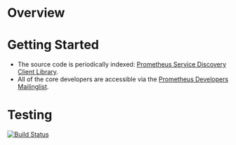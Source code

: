 # Overview

# Getting Started
  * The source code is periodically indexed: [Prometheus Service Discovery Client Library](http://godoc.org/github.com/prometheus/sd_client_golang).
  * All of the core developers are accessible via the [Prometheus Developers Mailinglist](https://groups.google.com/forum/?fromgroups#!forum/prometheus-developers).

# Testing

[![Build Status](https://travis-ci.org/prometheus/sd_client_golang.png?branch=master)](https://travis-ci.org/prometheus/sd_client_golang)
